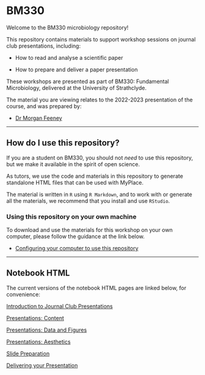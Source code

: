 # BM330

Welcome to the BM330 microbiology repository!

This repository contains materials to support workshop sessions on journal club presentations, including: 

- How to read and analyse a scientific paper

- How to prepare and deliver a paper presentation

These workshops are presented as part of BM330: Fundamental Microbiology, delivered at the University of Strathclyde.

The material you are viewing relates to the 2022-2023 presentation of the course, and was prepared by:

- [Dr Morgan Feeney](https://pureportal.strath.ac.uk/en/persons/morgan-feeney)

------------

## How do I use this repository?

If you are a student on BM330, you should not *need* to use this repository, but we make it available in the spirit of open science.

As tutors, we use the code and materials in this repository to generate standalone HTML files that can be used with MyPlace.

The material is written in `R` using `R Markdown`, and to work with or generate all the materials, we recommend that you install and use `RStudio`.

### Using this repository on your own machine

To download and use the materials for this workshop on your own computer, please follow the guidance at the link below.

- [Configuring your computer to use this repository](./notebooks/configuration.html)

-------------

## Notebook HTML

The current versions of the notebook HTML pages are linked below, for convenience:

[Introduction to Journal Club Presentations](notebooks/presentations-intro.html)

[Presentations: Content](notebooks/presentations-content.html)

[Presentations: Data and Figures](notebooks/presentations-figures.html)

[Presentations: Aesthetics](notebooks/presentations-aesthetics.html)

[Slide Preparation](notebooks/slide-preparation.html)

[Delivering your Presentation](notebooks/presentation.html)

